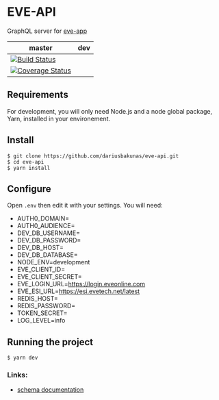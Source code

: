 # EVE-API

GraphQL server for [eve-app](https://github.com/dariusbakunas/eve-app)

| master                                                                                                                                                                 | dev |
| ---------------------------------------------------------------------------------------------------------------------------------------------------------------------- | --- |
| [![Build Status](https://travis-ci.org/dariusbakunas/eve-api.svg?branch=master)](https://travis-ci.org/dariusbakunas/eve-api)                                          |     |
| [![Coverage Status](https://coveralls.io/repos/github/dariusbakunas/eve-api/badge.svg?branch=master)](https://coveralls.io/github/dariusbakunas/eve-api?branch=master) |     |

## Requirements

For development, you will only need Node.js and a node global package, Yarn, installed in your environement.

## Install

    $ git clone https://github.com/dariusbakunas/eve-api.git
    $ cd eve-api
    $ yarn install

## Configure

Open `.env` then edit it with your settings. You will need:

- AUTH0_DOMAIN=
- AUTH0_AUDIENCE=
- DEV_DB_USERNAME=
- DEV_DB_PASSWORD=
- DEV_DB_HOST=
- DEV_DB_DATABASE=
- NODE_ENV=development
- EVE_CLIENT_ID=
- EVE_CLIENT_SECRET=
- EVE_LOGIN_URL=https://login.eveonline.com
- EVE_ESI_URL=https://esi.evetech.net/latest
- REDIS_HOST=
- REDIS_PASSWORD=
- TOKEN_SECRET=
- LOG_LEVEL=info

## Running the project

    $ yarn dev

### Links:

- [schema documentation](https://dariusbakunas.github.io/eve-api/schema/index.html)
